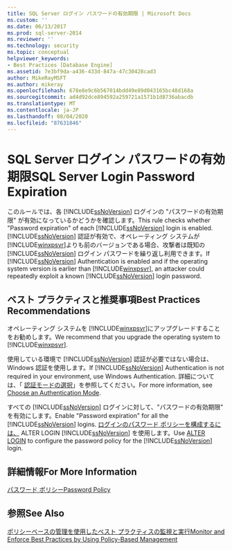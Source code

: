 ```yaml
---
title: SQL Server ログイン パスワードの有効期限 | Microsoft Docs
ms.custom: ''
ms.date: 06/13/2017
ms.prod: sql-server-2014
ms.reviewer: ''
ms.technology: security
ms.topic: conceptual
helpviewer_keywords:
- Best Practices [Database Engine]
ms.assetid: 7e3bf9da-a436-433d-847a-47c30428cad3
author: MikeRayMSFT
ms.author: mikeray
ms.openlocfilehash: 678e8e9c6b567014bdd49e89d043165bc48d168a
ms.sourcegitcommit: ad4d92dce894592a259721a1571b1d8736abacdb
ms.translationtype: MT
ms.contentlocale: ja-JP
ms.lasthandoff: 08/04/2020
ms.locfileid: "87631846"
---
```

# <a name="sql-server-login-password-expiration"></a><span data-ttu-id="5f368-102">SQL Server ログイン パスワードの有効期限</span><span class="sxs-lookup"><span data-stu-id="5f368-102">SQL Server Login Password Expiration</span></span>
  <span data-ttu-id="5f368-103">このルールでは、各 [!INCLUDE[ssNoVersion](../../includes/ssnoversion-md.md)] ログインの "パスワードの有効期限" が有効になっているかどうかを確認します。</span><span class="sxs-lookup"><span data-stu-id="5f368-103">This rule checks whether "Password expiration" of each [!INCLUDE[ssNoVersion](../../includes/ssnoversion-md.md)] login is enabled.</span></span> <span data-ttu-id="5f368-104">[!INCLUDE[ssNoVersion](../../includes/ssnoversion-md.md)] 認証が有効で、オペレーティング システムが [!INCLUDE[winxpsvr](../../includes/winxpsvr-md.md)]よりも前のバージョンである場合、攻撃者は既知の [!INCLUDE[ssNoVersion](../../includes/ssnoversion-md.md)] ログイン パスワードを繰り返し利用できます。</span><span class="sxs-lookup"><span data-stu-id="5f368-104">If [!INCLUDE[ssNoVersion](../../includes/ssnoversion-md.md)] Authentication is enabled and if the operating system version is earlier than [!INCLUDE[winxpsvr](../../includes/winxpsvr-md.md)], an attacker could repeatedly exploit a known [!INCLUDE[ssNoVersion](../../includes/ssnoversion-md.md)] login password.</span></span>  
  
## <a name="best-practices-recommendations"></a><span data-ttu-id="5f368-105">ベスト プラクティスと推奨事項</span><span class="sxs-lookup"><span data-stu-id="5f368-105">Best Practices Recommendations</span></span>  
 <span data-ttu-id="5f368-106">オペレーティング システムを [!INCLUDE[winxpsvr](../../includes/winxpsvr-md.md)]にアップグレードすることをお勧めします。</span><span class="sxs-lookup"><span data-stu-id="5f368-106">We recommend that you upgrade the operating system to [!INCLUDE[winxpsvr](../../includes/winxpsvr-md.md)].</span></span>  
  
 <span data-ttu-id="5f368-107">使用している環境で [!INCLUDE[ssNoVersion](../../includes/ssnoversion-md.md)] 認証が必要ではない場合は、Windows 認証を使用します。</span><span class="sxs-lookup"><span data-stu-id="5f368-107">If [!INCLUDE[ssNoVersion](../../includes/ssnoversion-md.md)] Authentication is not required in your environment, use Windows Authentication.</span></span> <span data-ttu-id="5f368-108">詳細については、「 [認証モードの選択](../security/choose-an-authentication-mode.md)」を参照してください。</span><span class="sxs-lookup"><span data-stu-id="5f368-108">For more information, see [Choose an Authentication Mode](../security/choose-an-authentication-mode.md).</span></span>  
  
 <span data-ttu-id="5f368-109">すべての [!INCLUDE[ssNoVersion](../../includes/ssnoversion-md.md)] ログインに対して、"パスワードの有効期限" を有効にします。</span><span class="sxs-lookup"><span data-stu-id="5f368-109">Enable "Password expiration" for all the [!INCLUDE[ssNoVersion](../../includes/ssnoversion-md.md)] logins.</span></span> <span data-ttu-id="5f368-110">[ログインのパスワード ポリシーを構成するには、](/sql/t-sql/statements/alter-login-transact-sql) ALTER LOGIN [!INCLUDE[ssNoVersion](../../includes/ssnoversion-md.md)] を使用します。</span><span class="sxs-lookup"><span data-stu-id="5f368-110">Use [ALTER LOGIN](/sql/t-sql/statements/alter-login-transact-sql) to configure the password policy for the [!INCLUDE[ssNoVersion](../../includes/ssnoversion-md.md)] login.</span></span>  
  
## <a name="for-more-information"></a><span data-ttu-id="5f368-111">詳細情報</span><span class="sxs-lookup"><span data-stu-id="5f368-111">For More Information</span></span>  
 [<span data-ttu-id="5f368-112">パスワード ポリシー</span><span class="sxs-lookup"><span data-stu-id="5f368-112">Password Policy</span></span>](../security/password-policy.md)  
  
## <a name="see-also"></a><span data-ttu-id="5f368-113">参照</span><span class="sxs-lookup"><span data-stu-id="5f368-113">See Also</span></span>  
 [<span data-ttu-id="5f368-114">ポリシーベースの管理を使用したベスト プラクティスの監視と実行</span><span class="sxs-lookup"><span data-stu-id="5f368-114">Monitor and Enforce Best Practices by Using Policy-Based Management</span></span>](monitor-and-enforce-best-practices-by-using-policy-based-management.md)  
  
  
